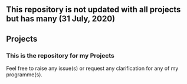## This repository is not updated with all projects but has many (31 July, 2020)
## Projects

### This is the repository for my Projects
Feel free to raise any issue(s) or request any clarification for any of my programme(s). 
